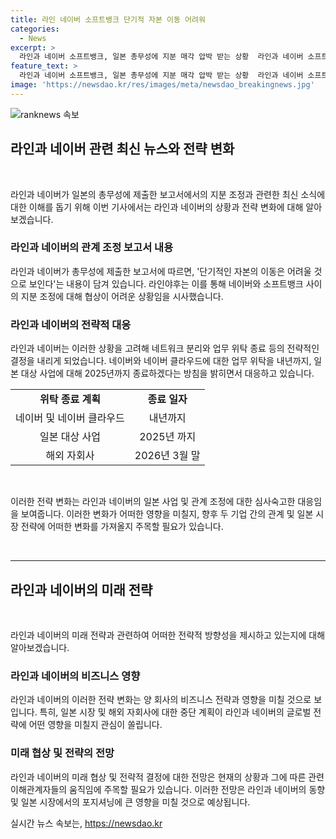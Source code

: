 ```yaml
---
title: 라인 네이버 소프트뱅크 단기적 자본 이동 어려워
categories:
  - News
excerpt: >
  라인과 네이버 소프트뱅크, 일본 총무성에 지분 매각 압박 받는 상황  라인과 네이버 소프트뱅크가 일본 총무성에 제출한 보고서에서 단기적인 자본 이동이 어렵다고 밝혀, 양사 간의 지분 조정이 어렵다는 것으로 알려졌다. 일본 정부의 A홀딩스 지분 매각 압력 속에서 라인야후는 네이버와의 관계를 재평가하며 네트워크 분리와 업무 위탁 종료일을 앞당기는 등의 대응을 결정했다. 네이버는 라인의 성공과 동남아시아 사업을 고려하며 장기화될 것으로 보인다.
feature_text: >
  라인과 네이버 소프트뱅크, 일본 총무성에 지분 매각 압박 받는 상황  라인과 네이버 소프트뱅크가 일본 총무성에 제출한 보고서에서 단기적인 자본 이동이 어렵다고 밝혀, 양사 간의 지분 조정이 어렵다는 것으로 알려졌다. 일본 정부의 A홀딩스 지분 매각 압력 속에서 라인야후는 네이버와의 관계를 재평가하며 네트워크 분리와 업무 위탁 종료일을 앞당기는 등의 대응을 결정했다. 네이버는 라인의 성공과 동남아시아 사업을 고려하며 장기화될 것으로 보인다.
image: 'https://newsdao.kr/res/images/meta/newsdao_breakingnews.jpg'
---
```


<p><img src="https://newsdao.kr/res/images/meta/newsdao_breakingnews.jpg" alt="ranknews 속보" /></p>

<h2 data-ke-size="size26">라인과 네이버 관련 최신 뉴스와 전략 변화</h2>

<p data-ke-size="size16">&nbsp;</p>

<p>라인과 네이버가 일본의 총무성에 제출한 보고서에서의 지분 조정과 관련한 최신 소식에 대한 이해를 돕기 위해 이번 기사에서는 라인과 네이버의 상황과 전략 변화에 대해 알아보겠습니다.</p>

<h3>라인과 네이버의 관계 조정 보고서 내용</h3>

<p data-ke-size="size16">라인과 네이버가 총무성에 제출한 보고서에 따르면, '단기적인 자본의 이동은 어려울 것으로 보인다'는 내용이 담겨 있습니다. 라인야후는 이를 통해 네이버와 소프트뱅크 사이의 지분 조정에 대해 협상이 어려운 상황임을 시사했습니다.</p>

<h3>라인과 네이버의 전략적 대응</h3>

<p data-ke-size="size16">라인과 네이버는 이러한 상황을 고려해 네트워크 분리와 업무 위탁 종료 등의 전략적인 결정을 내리게 되었습니다. 네이버와 네이버 클라우드에 대한 업무 위탁을 내년까지, 일본 대상 사업에 대해 2025년까지 종료하겠다는 방침을 밝히면서 대응하고 있습니다.</p>

<table>
  <tbody>
    <tr>
      <td style="text-align: center; height: 17px;"><b>위탁 종료 계획</b></td>
      <td style="text-align: center; height: 17px;"><b>종료 일자</b></td>
    </tr>
    <tr>
      <td style="text-align: center; height: 17px;">네이버 및 네이버 클라우드</td>
      <td style="text-align: center; height: 17px;">내년까지</td>
    </tr>
    <tr>
      <td style="text-align: center; height: 17px;">일본 대상 사업</td>
      <td style="text-align: center; height: 17px;">2025년 까지</td>
    </tr>
    <tr>
      <td style="text-align: center; height: 17px;">해외 자회사</td>
      <td style="text-align: center; height: 17px;">2026년 3월 말</td>
    </tr>
  </tbody>
</table>

<p data-ke-size="size16">&nbsp;</p>

<p>이러한 전략 변화는 라인과 네이버의 일본 사업 및 관계 조정에 대한 심사숙고한 대응임을 보여줍니다. 이러한 변화가 어떠한 영향을 미칠지, 향후 두 기업 간의 관계 및 일본 시장 전략에 어떠한 변화를 가져올지 주목할 필요가 있습니다.</p>

<p data-ke-size="size16">&nbsp;</p>

<hr>

<h2 data-ke-size="size26">라인과 네이버의 미래 전략</h2>

<p data-ke-size="size16">&nbsp;</p>

<p>라인과 네이버의 미래 전략과 관련하여 어떠한 전략적 방향성을 제시하고 있는지에 대해 알아보겠습니다.</p>

<h3>라인과 네이버의 비즈니스 영향</h3>

<p data-ke-size="size16">라인과 네이버의 이러한 전략 변화는 양 회사의 비즈니스 전략과 영향을 미칠 것으로 보입니다. 특히, 일본 시장 및 해외 자회사에 대한 중단 계획이 라인과 네이버의 글로벌 전략에 어떤 영향을 미칠지 관심이 쏠립니다.</p>

<h3>미래 협상 및 전략의 전망</h3>

<p data-ke-size="size16">라인과 네이버의 미래 협상 및 전략적 결정에 대한 전망은 현재의 상황과 그에 따른 관련 이해관계자들의 움직임에 주목할 필요가 있습니다. 이러한 전망은 라인과 네이버의 동향 및 일본 시장에서의 포지셔닝에 큰 영향을 미칠 것으로 예상됩니다.</p>
실시간 뉴스 속보는, <a href="https://newsdao.kr" rel="dofollow">https://newsdao.kr</a>


